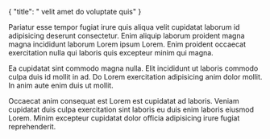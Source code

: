 {
  "title": " velit amet do voluptate quis"
}

Pariatur esse tempor fugiat irure quis aliqua velit cupidatat laborum id adipisicing deserunt consectetur. Enim aliquip laborum proident magna magna incididunt laborum Lorem ipsum Lorem. Enim proident occaecat exercitation nulla qui laboris quis excepteur minim qui magna.

Ea cupidatat sint commodo magna nulla. Elit incididunt ut laboris commodo culpa duis id mollit in ad. Do Lorem exercitation adipisicing anim dolor mollit. In anim aute enim duis ut mollit.

Occaecat anim consequat est Lorem est cupidatat ad laboris. Veniam cupidatat duis culpa exercitation sint laboris eu duis enim laboris eiusmod Lorem. Minim excepteur cupidatat dolor officia adipisicing irure fugiat reprehenderit.